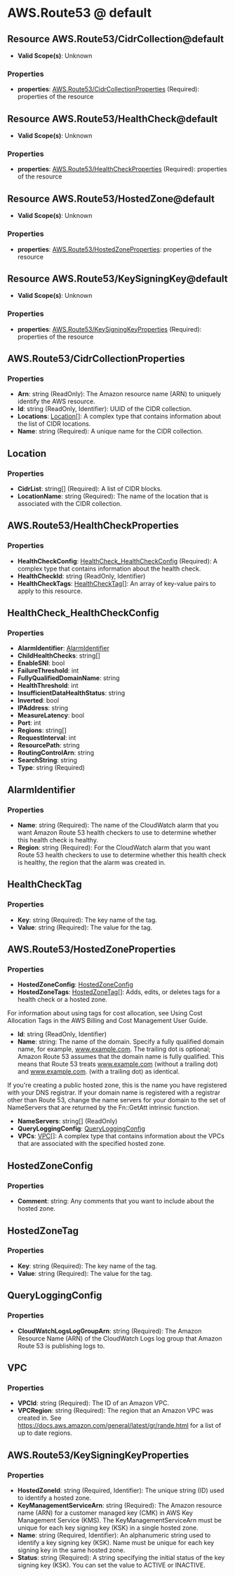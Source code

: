 # AWS.Route53 @ default

## Resource AWS.Route53/CidrCollection@default
* **Valid Scope(s)**: Unknown
### Properties
* **properties**: [AWS.Route53/CidrCollectionProperties](#awsroute53cidrcollectionproperties) (Required): properties of the resource

## Resource AWS.Route53/HealthCheck@default
* **Valid Scope(s)**: Unknown
### Properties
* **properties**: [AWS.Route53/HealthCheckProperties](#awsroute53healthcheckproperties) (Required): properties of the resource

## Resource AWS.Route53/HostedZone@default
* **Valid Scope(s)**: Unknown
### Properties
* **properties**: [AWS.Route53/HostedZoneProperties](#awsroute53hostedzoneproperties): properties of the resource

## Resource AWS.Route53/KeySigningKey@default
* **Valid Scope(s)**: Unknown
### Properties
* **properties**: [AWS.Route53/KeySigningKeyProperties](#awsroute53keysigningkeyproperties) (Required): properties of the resource

## AWS.Route53/CidrCollectionProperties
### Properties
* **Arn**: string (ReadOnly): The Amazon resource name (ARN) to uniquely identify the AWS resource.
* **Id**: string (ReadOnly, Identifier): UUID of the CIDR collection.
* **Locations**: [Location](#location)[]: A complex type that contains information about the list of CIDR locations.
* **Name**: string (Required): A unique name for the CIDR collection.

## Location
### Properties
* **CidrList**: string[] (Required): A list of CIDR blocks.
* **LocationName**: string (Required): The name of the location that is associated with the CIDR collection.

## AWS.Route53/HealthCheckProperties
### Properties
* **HealthCheckConfig**: [HealthCheck_HealthCheckConfig](#healthcheckhealthcheckconfig) (Required): A complex type that contains information about the health check.
* **HealthCheckId**: string (ReadOnly, Identifier)
* **HealthCheckTags**: [HealthCheckTag](#healthchecktag)[]: An array of key-value pairs to apply to this resource.

## HealthCheck_HealthCheckConfig
### Properties
* **AlarmIdentifier**: [AlarmIdentifier](#alarmidentifier)
* **ChildHealthChecks**: string[]
* **EnableSNI**: bool
* **FailureThreshold**: int
* **FullyQualifiedDomainName**: string
* **HealthThreshold**: int
* **InsufficientDataHealthStatus**: string
* **Inverted**: bool
* **IPAddress**: string
* **MeasureLatency**: bool
* **Port**: int
* **Regions**: string[]
* **RequestInterval**: int
* **ResourcePath**: string
* **RoutingControlArn**: string
* **SearchString**: string
* **Type**: string (Required)

## AlarmIdentifier
### Properties
* **Name**: string (Required): The name of the CloudWatch alarm that you want Amazon Route 53 health checkers to use to determine whether this health check is healthy.
* **Region**: string (Required): For the CloudWatch alarm that you want Route 53 health checkers to use to determine whether this health check is healthy, the region that the alarm was created in.

## HealthCheckTag
### Properties
* **Key**: string (Required): The key name of the tag.
* **Value**: string (Required): The value for the tag.

## AWS.Route53/HostedZoneProperties
### Properties
* **HostedZoneConfig**: [HostedZoneConfig](#hostedzoneconfig)
* **HostedZoneTags**: [HostedZoneTag](#hostedzonetag)[]: Adds, edits, or deletes tags for a health check or a hosted zone.

For information about using tags for cost allocation, see Using Cost Allocation Tags in the AWS Billing and Cost Management User Guide.
* **Id**: string (ReadOnly, Identifier)
* **Name**: string: The name of the domain. Specify a fully qualified domain name, for example, www.example.com. The trailing dot is optional; Amazon Route 53 assumes that the domain name is fully qualified. This means that Route 53 treats www.example.com (without a trailing dot) and www.example.com. (with a trailing dot) as identical.

If you're creating a public hosted zone, this is the name you have registered with your DNS registrar. If your domain name is registered with a registrar other than Route 53, change the name servers for your domain to the set of NameServers that are returned by the Fn::GetAtt intrinsic function.
* **NameServers**: string[] (ReadOnly)
* **QueryLoggingConfig**: [QueryLoggingConfig](#queryloggingconfig)
* **VPCs**: [VPC](#vpc)[]: A complex type that contains information about the VPCs that are associated with the specified hosted zone.

## HostedZoneConfig
### Properties
* **Comment**: string: Any comments that you want to include about the hosted zone.

## HostedZoneTag
### Properties
* **Key**: string (Required): The key name of the tag.
* **Value**: string (Required): The value for the tag.

## QueryLoggingConfig
### Properties
* **CloudWatchLogsLogGroupArn**: string (Required): The Amazon Resource Name (ARN) of the CloudWatch Logs log group that Amazon Route 53 is publishing logs to.

## VPC
### Properties
* **VPCId**: string (Required): The ID of an Amazon VPC.
* **VPCRegion**: string (Required): The region that an Amazon VPC was created in. See https://docs.aws.amazon.com/general/latest/gr/rande.html for a list of up to date regions.

## AWS.Route53/KeySigningKeyProperties
### Properties
* **HostedZoneId**: string (Required, Identifier): The unique string (ID) used to identify a hosted zone.
* **KeyManagementServiceArn**: string (Required): The Amazon resource name (ARN) for a customer managed key (CMK) in AWS Key Management Service (KMS). The KeyManagementServiceArn must be unique for each key signing key (KSK) in a single hosted zone.
* **Name**: string (Required, Identifier): An alphanumeric string used to identify a key signing key (KSK). Name must be unique for each key signing key in the same hosted zone.
* **Status**: string (Required): A string specifying the initial status of the key signing key (KSK). You can set the value to ACTIVE or INACTIVE.

